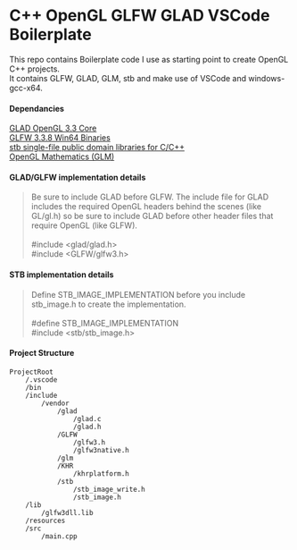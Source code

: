 # C++ OpenGL GLFW GLAD VSCode Boilerplate

This repo contains Boilerplate code I use as starting point to create OpenGL C++ projects.<br>
It contains GLFW, GLAD, GLM, stb and make use of VSCode and windows-gcc-x64.



#### Dependancies
[GLAD OpenGL 3.3 Core](https://glad.dav1d.de/#language=c&specification=gl&api=gl%3D3.3&api=gles1%3Dnone&api=gles2%3Dnone&api=glsc2%3Dnone&profile=compatibility&loader=on)<br>
[GLFW 3.3.8 Win64 Binaries](https://github.com/glfw/glfw/releases/download/3.3.8/glfw-3.3.8.bin.WIN64.zip)<br>
[stb single-file public domain libraries for C/C++](https://github.com/nothings/stb)<br>
[OpenGL Mathematics (GLM)](https://github.com/g-truc/glm)<br>


#### GLAD/GLFW implementation details
>Be sure to include GLAD before GLFW. The include file for GLAD includes the required OpenGL headers behind the scenes (like GL/gl.h) so be sure to include GLAD before other header files that require OpenGL (like GLFW).<br><br>
#include <glad/glad.h><br>
#include <GLFW/glfw3.h>


#### STB implementation details
>Define STB_IMAGE_IMPLEMENTATION before you include stb_image.h to create the implementation.<br><br>
 #define STB_IMAGE_IMPLEMENTATION<br>
 #include <stb/stb_image.h><br>


#### Project Structure
```
ProjectRoot
	/.vscode
	/bin
	/include
		/vendor
			/glad
				/glad.c
				/glad.h
			/GLFW
				/glfw3.h
				/glfw3native.h
			/glm
			/KHR
				/khrplatform.h
			/stb
				/stb_image_write.h
				/stb_image.h
	/lib
		/glfw3dll.lib
	/resources
	/src
		/main.cpp
```